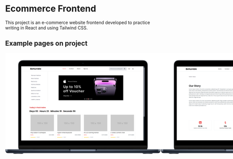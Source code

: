 # Ecommerce Frontend

This project is an e-commerce website frontend developed to practice writing in React and using Tailwind CSS.

## Example pages on project

<div style="display: flex; align-items: center; justify-content: space-around;">
  <img align="center" src="https://github.com/boomieindahouse/ecommerce/blob/main/images/readme-img.png?raw=true" alt="Alt Text" style="width: 500px; height: auto;" />
  <img align="center" src="https://github.com/boomieindahouse/ecommerce/blob/main/images/readme-img1.png?raw=true" alt="Alt Text" style="width: 500px; height: auto;" />
</div>

